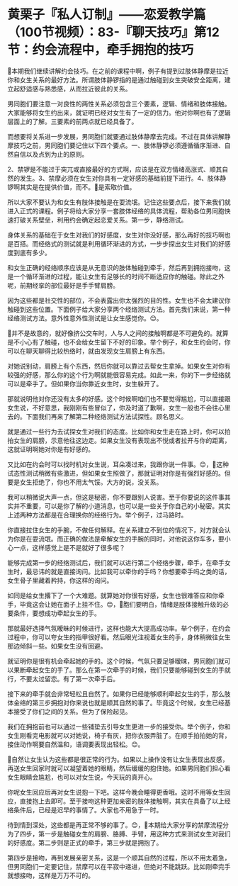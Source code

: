 # 黄栗子『私人订制』——恋爱教学篇（100节视频）：83-『聊天技巧』第12节：约会流程中，牵手拥抱的技巧

🎼本期我们继续讲解约会技巧。在之前的课程中啊，例子有提到过肢体静摩是拉近你和女生关系的最好方法。所谓肢体静锣指的是通过触碰到女生突破安全距离，建立起舒适感与熟悉感，从而拉近彼此的关系。

男同胞们要注意一对良性的两性关系必须包含三个要素，逻辑、情绪和肢体接触。大家能够将女生约出来，就证明已经对女生有了一定的信力。他对你啊也有了逻辑层面上的了解。三要素的前两点就已经具备了。

而想要将关系进一步发展，男同胞们就要通过肢体静摩去完成。不过在具体讲解静摩技巧之前，男同胞们要记住以下四个要点。一、肢体静锣必须遵循循序渐进、自然自信以及点到为止的原则。

2、禁锣是不能过于突兀或直接最好的方式啊，应该是在双方情绪高涨式、顺其自然的发生。3、禁摩必须在女生对你具有一定好感的基础前提下进行。4、肢体静锣啊其实是在提供价值，而不。🎼是索取价值。

所以大家不要认为和女生有肢体接触是在耍流氓。记住这些要点后，接下来我们就进入正式的课程。例子将给大家分享一套肢体经络的具体流程，帮助各位男同胞快速打破关系壁垒，利用约会确定起恋爱关系。第一步，静络测试。

身体关系的基础在于女生对我们的好感度，女生对你没好感，那么再好的技巧啊也是百搭。而经络式的测试就是利用循环渐进的方式，一步步探出女生对我们的好感度到底有多少。

和女生正确的经络顺序应该是从无意识的肢体触碰到牵手，然后再到拥抱接吻，这是一个循环渐进的过程，能让女生有足够长的时间不断适应你的触碰。除此之外呢，前期经挛的部位最好是手手臂肩膀。

因为这些都是社交性的部位，不会表露出你太强烈的目的性。女生也不会太建议你触碰到这些位置。下面例子给大家分享两个经络测试方法。首先我们来说，第一种经络测试方法。意外性意外性测试是让女生感觉你。😊。

🎼并不是故意的，就好像挤公交车时，人与人之间的接触啊都是不可避免的。就算是不小心有了触碰，也不会给女生留下不好的印象。举个例子，和女生约会时，你可以在聊天聊得比较热络时，就由发现女生肩膀上有东西。

对她说别动，肩膀上有个东西，然后你就可以靠过去帮女生拿掉。如果女生对你有较强的好感，那么你的这个行为啊就能很容易完成。如此一来，你的下一步经络就可以是牵手了。但如果你当你靠近女生时，女生躲开了。

那就说明他对你还没有太多的好感。这个时候啊咱们也不要觉得尴尬，可以直接跟女生说，不好意思，我刚刚有些冒似了，你及时道了歉啊，女生一般也不会往心里去的。下面我们再来了解第二种经络测试方法试探性。顾名思义。

就是通过一些行为去试探女生对我们的态度。比如你和女生走在路上时，你可以拍拍女生的肩膀，示意他往这边走。如果女生没有表现出不悦或者拉开与你的距离，这就证明啊她对你是有好感的。

又比如在约会时可以找时机对女生说，耳朵凑过来，我跟你说一件事。😊，🎼这种试态性测试稍微有些激进，但如果女生照做了，那就证明对你是有强烈好感的。但要是女生拒绝了，你也不用太气馁。大方的说，没关系。

我可以稍微说大声一点，但这是秘密，你不要跟别人说害。至于你要说的这件事其实并不重要，可以是你了解的小道消息，也可以是一些关于你自己的小秘密。其实上述两种方法都是在合理换你的经络行为。举个例子，过马路时。

你直接拉住女生的手腕，不做任何解释。在关系建立不到位的情况下，对方就会认为你是在耍流氓。而正确的做法是牵解女生的手腕的同时，对他说这你车多，要小心一点，这样感觉上是不是就好了很多呢？

能够完成第一步的经络测试后，我们就可以进行第二个经络步骤，牵手，在牵手女生时，最忌讳的就是直接询问。比如我可以牵你的手吗？你想要牵手吗之类的话，女生骨子里藏着矜持，你这样的询问。

如同是给女生撂下了一个大难题。就算她对你很有好感，女生也很难答应和你牵手，毕竟这会让她在面子上挂不住。😊，🎼胞们要明白，情绪是肢体接触升级的必要条件，要想成功牵起女生的手。

那就最好选择气氛暧昧的时候进行，这样也能大大提高成功率。举个例子，在约会过程中，你可以夸女生的指甲很好看。然后眼光注视着女生的手，身体稍微往女生那边倾斜一些。如果女生没有回避。

就证明你是很有机会牵起她的手的。这个时候，气氛只要足够暧昧，男同胞们就可以果断牵起女生的手了。那么在第一次牵手的时候，我们只要能够碰到女生的手就行，不要太过留恋。有了第一次牵手后。

接下来的牵手就会非常轻松且自然了。如果你已经能够顺利牵起女生的手，那么肢体金络的第三步拥抱对你来说也就是顺其自然的事了。毕竟这个时候，女生已经基本接受了你们之间的关系。但为了保险起见。

我们在拥抱前也可以通过一些铺垫去引导女生更进一步的接受你。举个例子，你和女生刚看完电影就可以对她说，椅子有灰，把你衣服弄脏了。在顺手拍拍她的背，接住动作啊要自然温和，语调要表现出轻松。😊。

🎼自然让女生认为这些都是很正常的行为。如果以上操作没有让女生表现出反感，再送女生回家时就可以凝望着她的眼睛，然后缓缓的抱住她。如果男同胞们担心看女生眼睛会尴尬，也可以对女生说，今天玩的真开心。

你呢女生回应后再对女生说抱一下吧。这样今晚会睡得更香哦。这时不用等女生回应，直接抱上去即可。至于接吻这种更加亲密的肢体接触啊，其实在具备了以上经络条件后，已经是迟早的事情了。大家也不用急于一时。

待到情到深处，这些都是再正常不够的事了。😊，🎼本期给大家分享的禁摩流程分为了四步，第一步是触碰女生的肩膀、胳膊、手臂，用这种方式来测试女生对我们的好感度。第二步则是正式的牵手，第三步就是拥抱了。

第四步是接吻，再到发展亲密关系，这是一个顺其自然的过程，所以不用太着急，但男同胞们一定要记住，禁摩可以在平寂中递进，但绝对不能跳跃。比如刚牵完手就想接吻，这样是万万不可的。

